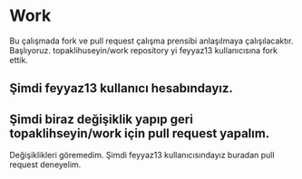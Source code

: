 # Work
Bu çalışmada fork ve pull request çalışma prensibi anlaşılmaya çalışılacaktır. Başlıyoruz. topaklihuseyin/work repository yi 
feyyaz13 kullanıcısına fork ettik. 
## Şimdi feyyaz13 kullanıcı hesabındayız.
## Şimdi biraz değişiklik yapıp geri topaklihseyin/work için pull request yapalım.

Değişiklikleri göremedim. Şimdi feyyaz13 kullanıcısındayız buradan pull request deneyelim.
